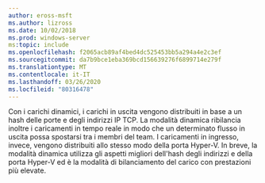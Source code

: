 ```yaml
---
author: eross-msft
ms.author: lizross
ms.date: 10/02/2018
ms.prod: windows-server
ms:topic: include
ms.openlocfilehash: f2065acb89af4bed4dc525453bb5a294a4e2c3ef
ms.sourcegitcommit: da7b9bce1eba369bcd156639276f6899714e279f
ms.translationtype: MT
ms.contentlocale: it-IT
ms.lasthandoff: 03/26/2020
ms.locfileid: "80316478"
---
```

Con i carichi dinamici, i carichi in uscita vengono distribuiti in base a un hash delle porte e degli indirizzi IP TCP. La modalità dinamica ribilancia inoltre i caricamenti in tempo reale in modo che un determinato flusso in uscita possa spostarsi tra i membri del team. I caricamenti in ingresso, invece, vengono distribuiti allo stesso modo della porta Hyper-V. In breve, la modalità dinamica utilizza gli aspetti migliori dell'hash degli indirizzi e della porta Hyper-V ed è la modalità di bilanciamento del carico con prestazioni più elevate. 

